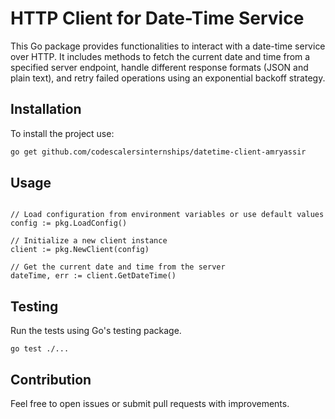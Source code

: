 # HTTP Client for Date-Time Service

This Go package provides functionalities to interact with a date-time service over HTTP. It includes methods to fetch the current date and time from a specified server endpoint, handle different response formats (JSON and plain text), and retry failed operations using an exponential backoff strategy.
## Installation

To install the project use:

```bash
go get github.com/codescalersinternships/datetime-client-amryassir
```

## Usage

```

// Load configuration from environment variables or use default values
config := pkg.LoadConfig()

// Initialize a new client instance
client := pkg.NewClient(config)

// Get the current date and time from the server
dateTime, err := client.GetDateTime()

```

## Testing
Run the tests using Go's testing package.
```
go test ./...
```
## Contribution
Feel free to open issues or submit pull requests with improvements.


